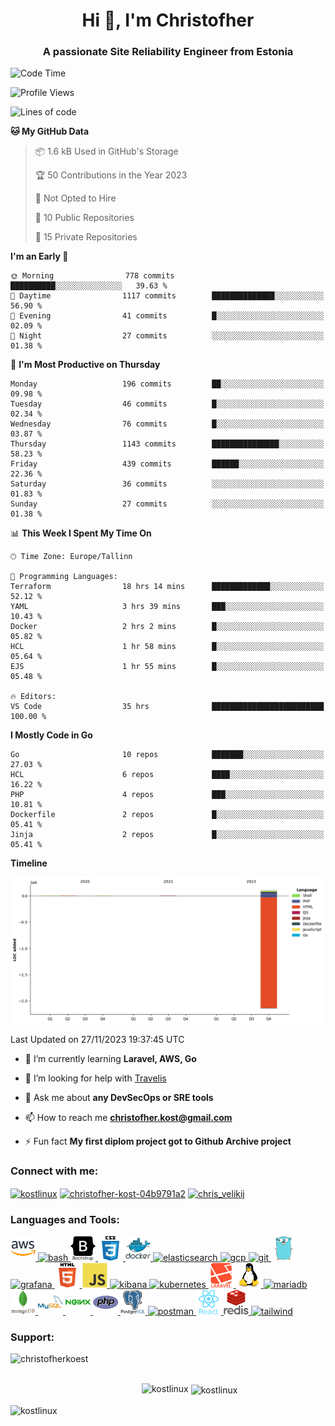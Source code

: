 <h1 align="center">Hi 👋, I'm Christofher</h1>
<h3 align="center">A passionate Site Reliability Engineer from Estonia</h3>

<!--START_SECTION:waka-->
![Code Time](http://img.shields.io/badge/Code%20Time-46%20hrs%2034%20mins-blue)

![Profile Views](http://img.shields.io/badge/Profile%20Views-41-blue)

![Lines of code](https://img.shields.io/badge/From%20Hello%20World%20I%27ve%20Written-136.7%20thousand%20lines%20of%20code-blue)

**🐱 My GitHub Data** 

> 📦 1.6 kB Used in GitHub's Storage 
 > 
> 🏆 50 Contributions in the Year 2023
 > 
> 🚫 Not Opted to Hire
 > 
> 📜 10 Public Repositories 
 > 
> 🔑 15 Private Repositories 
 > 
**I'm an Early 🐤** 

```text
🌞 Morning                778 commits         ██████████░░░░░░░░░░░░░░░   39.63 % 
🌆 Daytime                1117 commits        ██████████████░░░░░░░░░░░   56.90 % 
🌃 Evening                41 commits          █░░░░░░░░░░░░░░░░░░░░░░░░   02.09 % 
🌙 Night                  27 commits          ░░░░░░░░░░░░░░░░░░░░░░░░░   01.38 % 
```
📅 **I'm Most Productive on Thursday** 

```text
Monday                   196 commits         ██░░░░░░░░░░░░░░░░░░░░░░░   09.98 % 
Tuesday                  46 commits          █░░░░░░░░░░░░░░░░░░░░░░░░   02.34 % 
Wednesday                76 commits          █░░░░░░░░░░░░░░░░░░░░░░░░   03.87 % 
Thursday                 1143 commits        ███████████████░░░░░░░░░░   58.23 % 
Friday                   439 commits         ██████░░░░░░░░░░░░░░░░░░░   22.36 % 
Saturday                 36 commits          ░░░░░░░░░░░░░░░░░░░░░░░░░   01.83 % 
Sunday                   27 commits          ░░░░░░░░░░░░░░░░░░░░░░░░░   01.38 % 
```


📊 **This Week I Spent My Time On** 

```text
🕑︎ Time Zone: Europe/Tallinn

💬 Programming Languages: 
Terraform                18 hrs 14 mins      █████████████░░░░░░░░░░░░   52.12 % 
YAML                     3 hrs 39 mins       ███░░░░░░░░░░░░░░░░░░░░░░   10.43 % 
Docker                   2 hrs 2 mins        █░░░░░░░░░░░░░░░░░░░░░░░░   05.82 % 
HCL                      1 hr 58 mins        █░░░░░░░░░░░░░░░░░░░░░░░░   05.64 % 
EJS                      1 hr 55 mins        █░░░░░░░░░░░░░░░░░░░░░░░░   05.48 % 

🔥 Editors: 
VS Code                  35 hrs              █████████████████████████   100.00 % 
```

**I Mostly Code in Go** 

```text
Go                       10 repos            ███████░░░░░░░░░░░░░░░░░░   27.03 % 
HCL                      6 repos             ████░░░░░░░░░░░░░░░░░░░░░   16.22 % 
PHP                      4 repos             ███░░░░░░░░░░░░░░░░░░░░░░   10.81 % 
Dockerfile               2 repos             █░░░░░░░░░░░░░░░░░░░░░░░░   05.41 % 
Jinja                    2 repos             █░░░░░░░░░░░░░░░░░░░░░░░░   05.41 % 
```



**Timeline**

![Lines of Code chart](https://raw.githubusercontent.com/KostLinux/KostLinux/main/assets/bar_graph.png)


 Last Updated on 27/11/2023 19:37:45 UTC
<!--END_SECTION:waka-->

- 🌱 I’m currently learning **Laravel, AWS, Go**

- 🤝 I’m looking for help with [Travelis](https://github.com/KostLinux/Travelis)

- 💬 Ask me about **any DevSecOps or SRE tools**

- 📫 How to reach me **christofher.kost@gmail.com**

- ⚡ Fun fact **My first diplom project got to Github Archive project**

<h3 align="left">Connect with me:</h3>
<p align="left">
<a href="https://codepen.io/kostlinux" target="blank"><img align="center" src="https://raw.githubusercontent.com/rahuldkjain/github-profile-readme-generator/master/src/images/icons/Social/codepen.svg" alt="kostlinux" height="30" width="40" /></a>
<a href="https://linkedin.com/in/christofher-kost-04b9791a2" target="blank"><img align="center" src="https://raw.githubusercontent.com/rahuldkjain/github-profile-readme-generator/master/src/images/icons/Social/linked-in-alt.svg" alt="christofher-kost-04b9791a2" height="30" width="40" /></a>
<a href="https://instagram.com/chris_velikij" target="blank"><img align="center" src="https://raw.githubusercontent.com/rahuldkjain/github-profile-readme-generator/master/src/images/icons/Social/instagram.svg" alt="chris_velikij" height="30" width="40" /></a>
</p>

<h3 align="left">Languages and Tools:</h3>
<p align="left"> <a href="https://aws.amazon.com" target="_blank" rel="noreferrer"> <img src="https://raw.githubusercontent.com/devicons/devicon/master/icons/amazonwebservices/amazonwebservices-original-wordmark.svg" alt="aws" width="40" height="40"/> </a> <a href="https://www.gnu.org/software/bash/" target="_blank" rel="noreferrer"> <img src="https://www.vectorlogo.zone/logos/gnu_bash/gnu_bash-icon.svg" alt="bash" width="40" height="40"/> </a> <a href="https://getbootstrap.com" target="_blank" rel="noreferrer"> <img src="https://raw.githubusercontent.com/devicons/devicon/master/icons/bootstrap/bootstrap-plain-wordmark.svg" alt="bootstrap" width="40" height="40"/> </a> <a href="https://www.w3schools.com/css/" target="_blank" rel="noreferrer"> <img src="https://raw.githubusercontent.com/devicons/devicon/master/icons/css3/css3-original-wordmark.svg" alt="css3" width="40" height="40"/> </a> <a href="https://www.docker.com/" target="_blank" rel="noreferrer"> <img src="https://raw.githubusercontent.com/devicons/devicon/master/icons/docker/docker-original-wordmark.svg" alt="docker" width="40" height="40"/> </a> <a href="https://www.elastic.co" target="_blank" rel="noreferrer"> <img src="https://www.vectorlogo.zone/logos/elastic/elastic-icon.svg" alt="elasticsearch" width="40" height="40"/> </a> <a href="https://cloud.google.com" target="_blank" rel="noreferrer"> <img src="https://www.vectorlogo.zone/logos/google_cloud/google_cloud-icon.svg" alt="gcp" width="40" height="40"/> </a> <a href="https://git-scm.com/" target="_blank" rel="noreferrer"> <img src="https://www.vectorlogo.zone/logos/git-scm/git-scm-icon.svg" alt="git" width="40" height="40"/> </a> <a href="https://golang.org" target="_blank" rel="noreferrer"> <img src="https://raw.githubusercontent.com/devicons/devicon/master/icons/go/go-original.svg" alt="go" width="40" height="40"/> </a> <a href="https://grafana.com" target="_blank" rel="noreferrer"> <img src="https://www.vectorlogo.zone/logos/grafana/grafana-icon.svg" alt="grafana" width="40" height="40"/> </a> <a href="https://www.w3.org/html/" target="_blank" rel="noreferrer"> <img src="https://raw.githubusercontent.com/devicons/devicon/master/icons/html5/html5-original-wordmark.svg" alt="html5" width="40" height="40"/> </a> <a href="https://developer.mozilla.org/en-US/docs/Web/JavaScript" target="_blank" rel="noreferrer"> <img src="https://raw.githubusercontent.com/devicons/devicon/master/icons/javascript/javascript-original.svg" alt="javascript" width="40" height="40"/> </a> <a href="https://www.elastic.co/kibana" target="_blank" rel="noreferrer"> <img src="https://www.vectorlogo.zone/logos/elasticco_kibana/elasticco_kibana-icon.svg" alt="kibana" width="40" height="40"/> </a> <a href="https://kubernetes.io" target="_blank" rel="noreferrer"> <img src="https://www.vectorlogo.zone/logos/kubernetes/kubernetes-icon.svg" alt="kubernetes" width="40" height="40"/> </a> <a href="https://laravel.com/" target="_blank" rel="noreferrer"> <img src="https://raw.githubusercontent.com/devicons/devicon/master/icons/laravel/laravel-plain-wordmark.svg" alt="laravel" width="40" height="40"/> </a> <a href="https://www.linux.org/" target="_blank" rel="noreferrer"> <img src="https://raw.githubusercontent.com/devicons/devicon/master/icons/linux/linux-original.svg" alt="linux" width="40" height="40"/> </a> <a href="https://mariadb.org/" target="_blank" rel="noreferrer"> <img src="https://www.vectorlogo.zone/logos/mariadb/mariadb-icon.svg" alt="mariadb" width="40" height="40"/> </a> <a href="https://www.mongodb.com/" target="_blank" rel="noreferrer"> <img src="https://raw.githubusercontent.com/devicons/devicon/master/icons/mongodb/mongodb-original-wordmark.svg" alt="mongodb" width="40" height="40"/> </a> <a href="https://www.mysql.com/" target="_blank" rel="noreferrer"> <img src="https://raw.githubusercontent.com/devicons/devicon/master/icons/mysql/mysql-original-wordmark.svg" alt="mysql" width="40" height="40"/> </a> <a href="https://www.nginx.com" target="_blank" rel="noreferrer"> <img src="https://raw.githubusercontent.com/devicons/devicon/master/icons/nginx/nginx-original.svg" alt="nginx" width="40" height="40"/> </a> <a href="https://www.php.net" target="_blank" rel="noreferrer"> <img src="https://raw.githubusercontent.com/devicons/devicon/master/icons/php/php-original.svg" alt="php" width="40" height="40"/> </a> <a href="https://www.postgresql.org" target="_blank" rel="noreferrer"> <img src="https://raw.githubusercontent.com/devicons/devicon/master/icons/postgresql/postgresql-original-wordmark.svg" alt="postgresql" width="40" height="40"/> </a> <a href="https://postman.com" target="_blank" rel="noreferrer"> <img src="https://www.vectorlogo.zone/logos/getpostman/getpostman-icon.svg" alt="postman" width="40" height="40"/> </a> <a href="https://reactjs.org/" target="_blank" rel="noreferrer"> <img src="https://raw.githubusercontent.com/devicons/devicon/master/icons/react/react-original-wordmark.svg" alt="react" width="40" height="40"/> </a> <a href="https://redis.io" target="_blank" rel="noreferrer"> <img src="https://raw.githubusercontent.com/devicons/devicon/master/icons/redis/redis-original-wordmark.svg" alt="redis" width="40" height="40"/> </a> <a href="https://tailwindcss.com/" target="_blank" rel="noreferrer"> <img src="https://www.vectorlogo.zone/logos/tailwindcss/tailwindcss-icon.svg" alt="tailwind" width="40" height="40"/> </a> </p>

<h3 align="left">Support:</h3>
<p><a href="https://www.buymeacoffee.com/christofherkoest"> <img align="left" src="https://cdn.buymeacoffee.com/buttons/v2/default-yellow.png" height="50" width="210" alt="christofherkoest" /></a></p>
<br></br>
<p></p>
<!-- Hello world --!>
<p><img align="left" src="https://github-readme-stats.vercel.app/api/top-langs?username=kostlinux&show_icons=true&locale=en&layout=compact" alt="kostlinux" /></p>

<p>&nbsp;<img align="center" src="https://github-readme-stats.vercel.app/api?username=kostlinux&show_icons=true&locale=en" alt="kostlinux" /></p>

<p><img align="center" src="https://github-readme-streak-stats.herokuapp.com/?user=kostlinux&" alt="kostlinux" /></p>
